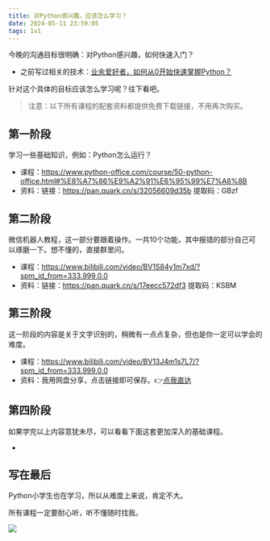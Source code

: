 ```yaml
---
title: 对Python感兴趣，应该怎么学习？
date: 2024-05-11 23:59:05
tags: 1v1
---
```


今晚的沟通目标很明确：对Python感兴趣，如何快速入门？

- 之前写过相关的技术：[业余爱好者，如何从0开始快速掌握Python？](https://mp.weixin.qq.com/s/ZxJZimZYSvtBSK80tpZbNQ)

针对这个具体的目标应该怎么学习呢？往下看吧。

> 注意：以下所有课程的配套资料都提供免费下载链接，不用再次购买。

## 第一阶段

学习一些基础知识，例如：Python怎么运行？

- 课程：https://www.python-office.com/course/50-python-office.html#%E8%A7%86%E9%A2%91%E6%95%99%E7%A8%8B
- 资料：链接：https://pan.quark.cn/s/32056609d35b 提取码：GBzf


## 第二阶段

微信机器人教程，这一部分要跟着操作。一共10个功能，其中报错的部分自己可以琢磨一下。想不懂的，直接群里问。

- 课程：https://www.bilibili.com/video/BV1S84y1m7xd/?spm_id_from=333.999.0.0
- 资料：链接：https://pan.quark.cn/s/17eecc572df3 提取码：KSBM


## 第三阶段

这一阶段的内容是关于文字识别的，稍微有一点点复杂，但也是你一定可以学会的难度。

- 课程：https://www.bilibili.com/video/BV13J4m1s7L7/?spm_id_from=333.999.0.0
- 资料：我用网盘分享，点击链接即可保存。👉[点我直达](https://pan.quark.cn/s/43c27c3e38d2)

## 第四阶段

如果学完以上内容意犹未尽，可以看看下面这套更加深入的基础课程。

- 

## 写在最后

Python小学生也在学习，所以从难度上来说，肯定不大。

所有课程一定要耐心听，听不懂随时找我。

![](https://python-office-1300615378.cos.ap-chongqing.myqcloud.com/wechat/qr-code.jpg)

